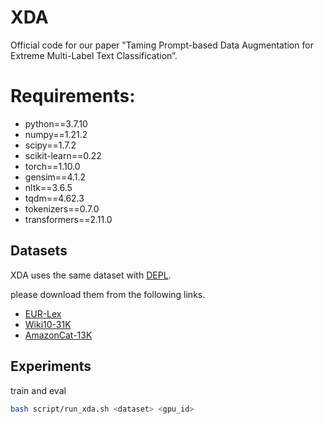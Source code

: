 # XDA

Official code for our paper "Taming Prompt-based Data Augmentation for Extreme Multi-Label Text Classification”.  

# Requirements: 
* python==3.7.10
* numpy==1.21.2
* scipy==1.7.2
* scikit-learn==0.22
* torch==1.10.0
* gensim==4.1.2
* nltk==3.6.5
* tqdm==4.62.3 
* tokenizers==0.7.0 
* transformers==2.11.0


## Datasets
XDA uses the same dataset with [DEPL](https://aclanthology.org/2023.findings-eacl.81.pdf).

please download them from the following links.
* [EUR-Lex](https://drive.google.com/file/d/1q7a2NkZh-1vEyCchXdDKhRttjkBoiTHr/view?usp=drive_link)
* [Wiki10-31K](https://drive.google.com/open?id=1Tv4MHQzDWTUC9hRFihRhG8_jt1h0VhnR)
* [AmazonCat-13K](https://drive.google.com/open?id=1VwHAbri6y6oh8lkpZ6sSY_b1FRNnCLFL)




## Experiments
train and eval
```bash
bash script/run_xda.sh <dataset> <gpu_id> 
```
